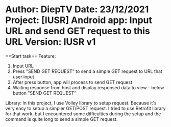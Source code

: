 Author: DiepTV
Date: 23/12/2021
Project: [IUSR] Android app: Input URL and send GET request to this URL
Version: IUSR v1
================================================
==Start task==
Feature:
1. Input URL
2. Press "SEND GET REQUEST" to send a simple GET request to URL that user input
3. After press button, app will process to send GET request
4. Waiting response from host and display responsed data to view - below button "SEND GET REQUEST"

Library:
	In this project, I use Volley library to setup request. Because it's very easy to setup a simpler GET/POST request.
	I tried to use Retrofit library for that work, but I encountered some difficulties during the setup and the command is quite long to send a simple GET request.
